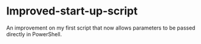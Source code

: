 # Improved-start-up-script
An improvement on my first script that now allows parameters to be passed directly in PowerShell.
